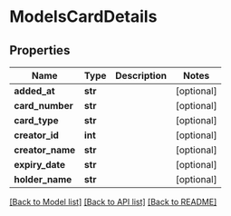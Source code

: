 # ModelsCardDetails

## Properties

Name | Type | Description | Notes
------------ | ------------- | ------------- | -------------
**added_at** | **str** |  | [optional] 
**card_number** | **str** |  | [optional] 
**card_type** | **str** |  | [optional] 
**creator_id** | **int** |  | [optional] 
**creator_name** | **str** |  | [optional] 
**expiry_date** | **str** |  | [optional] 
**holder_name** | **str** |  | [optional] 

[[Back to Model list]](../README.md#documentation-for-models) [[Back to API list]](../README.md#documentation-for-api-endpoints) [[Back to README]](../README.md)


